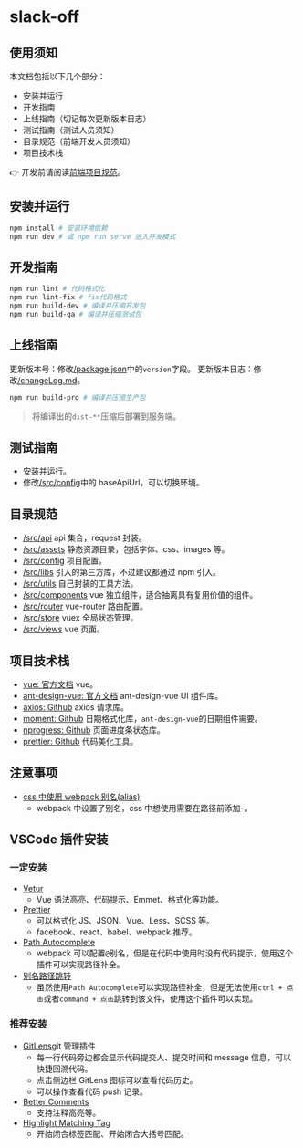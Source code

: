# slack-off

## 使用须知

本文档包括以下几个部分：

- 安装并运行
- 开发指南
- 上线指南（切记每次更新版本日志）
- 测试指南（测试人员须知）
- 目录规范（前端开发人员须知）
- 项目技术栈

👉 开发前请阅读[前端项目规范](./docs/前端项目规范.md)。

## 安装并运行

```bash
npm install # 安装环境依赖
npm run dev # 或 npm run serve 进入开发模式
```

## 开发指南

```bash
npm run lint # 代码格式化
npm run lint-fix # fix代码格式
npm run build-dev # 编译并压缩开发包
npm run build-qa # 编译并压缩测试包
```

## 上线指南

更新版本号：修改[/package.json](/package.json)中的`version`字段。
更新版本日志：修改[/changeLog.md](/changeLog.md)。

```bash
npm run build-pro # 编译并压缩生产包
```

> 将编译出的`dist-**`压缩后部署到服务端。

## 测试指南

- 安装并运行。
- 修改[/src/config](/src/config/index.js)中的 baseApiUrl，可以切换环境。

## 目录规范

- [/src/api](/src/api/index.js) api 集合，request 封装。
- [/src/assets](/src/assets/) 静态资源目录，包括字体、css、images 等。
- [/src/config](/src/config/index.js) 项目配置。
- [/src/libs](/src/libs/) 引入的第三方库，不过建议都通过 npm 引入。
- [/src/utils](/src/utils/) 自己封装的工具方法。
- [/src/components](/src/components/) vue 独立组件，适合抽离具有复用价值的组件。
- [/src/router](/src/router/) vue-router 路由配置。
- [/src/store](/src/store/) vuex 全局状态管理。
- [/src/views](/src/views/) vue 页面。

## 项目技术栈

- [vue: 官方文档](https://cn.vuejs.org/index.html) vue。
- [ant-design-vue: 官方文档](https://antdv.com/docs/vue/introduce-cn/) ant-design-vue UI 组件库。
- [axios: Github](https://github.com/axios/axios) axios 请求库。
- [moment: Github](https://github.com/moment/moment) 日期格式化库，`ant-design-vue`的日期组件需要。
- [nprogress: Github](https://github.com/rstacruz/nprogress) 页面进度条状态库。
- [prettier: Github](https://github.com/prettier/prettier) 代码美化工具。

## 注意事项

- [css 中使用 webpack 别名(alias)](https://www.jianshu.com/p/ef565d7cce71)
  - webpack 中设置了别名，css 中想使用需要在路径前添加`~`。

## VSCode 插件安装

### 一定安装

- [Vetur](https://marketplace.visualstudio.com/items?itemName=octref.vetur)
  - Vue 语法高亮、代码提示、Emmet、格式化等功能。
- [Prettier](https://marketplace.visualstudio.com/items?itemName=esbenp.prettier-vscode)
  - 可以格式化 JS、JSON、Vue、Less、SCSS 等。
  - facebook、react、babel、webpack 推荐。
- [Path Autocomplete](https://marketplace.visualstudio.com/items?itemName=ionutvmi.path-autocomplete)
  - webpack 可以配置`@`别名，但是在代码中使用时没有代码提示，使用这个插件可以实现路径补全。
- [别名路径跳转](https://marketplace.visualstudio.com/items?itemName=lihuiwang.vue-alias-skip)
  - 虽然使用`Path Autocomplete`可以实现路径补全，但是无法使用`ctrl + 点击`或者`command + 点击`跳转到该文件，使用这个插件可以实现。

### 推荐安装

- [GitLens](https://marketplace.visualstudio.com/items?itemName=eamodio.gitlens)git 管理插件
  - 每一行代码旁边都会显示代码提交人、提交时间和 message 信息，可以快捷回溯代码。
  - 点击侧边栏 GitLens 图标可以查看代码历史。
  - 可以操作查看代码 push 记录。
- [Better Comments](https://marketplace.visualstudio.com/items?itemName=aaron-bond.better-comments)
  - 支持注释高亮等。
- [Highlight Matching Tag](https://marketplace.visualstudio.com/items?itemName=vincaslt.highlight-matching-tag)
  - 开始闭合标签匹配、开始闭合大括号匹配。
